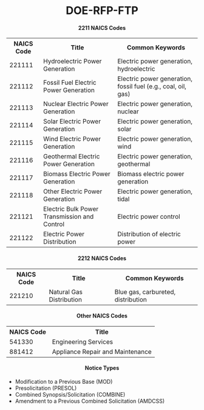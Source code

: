 <h1 style="text-align:center">DOE-RFP-FTP</h1>

<h4 style="text-align:center">2211 NAICS Codes</h4>
<table style="width:100%">
  <tr>
    <th>NAICS Code</th>
    <th>Title</th>
    <th>Common Keywords</th>
  </tr>
  <tr>
    <td>221111</td>
    <td>Hydroelectric Power Generation</td>
    <td>Electric power generation, hydroelectric</td>
  </tr>
  <tr>
    <td>221112</td>
    <td>Fossil Fuel Electric Power Generation</td>
    <td>Electric power generation, fossil fuel (e.g., coal, oil, gas)</td>
  </tr>
  <tr>
    <td>221113</td>
    <td>Nuclear Electric Power Generation</td>
    <td>Electric power generation, nuclear</td>
  </tr>
  <tr>
    <td>221114</td>
    <td>Solar Electric Power Generation</td>
    <td>Electric power generation, solar</td>
  </tr>
  <tr>
    <td>221115</td>
    <td>Wind Electric Power Generation</td>
    <td>Electric power generation, wind</td>
  </tr>
  <tr>
    <td>221116</td>
    <td>Geothermal Electric Power Generation</td>
    <td>Electric power generation, geothermal</td>
  </tr>
  <tr>
    <td>221117</td>
    <td>Biomass Electric Power Generation</td>
    <td>Biomass electric power generation</td>
  </tr>
  <tr>
    <td>221118</td>
    <td>Other Electric Power Generation</td>
    <td>Electric power generation, tidal</td>
  </tr>
  <tr>
    <td>221121</td>
    <td>Electric Bulk Power Transmission and Control</td>
    <td>Electric power control</td>
  </tr>
  <tr>
    <td>221122</td>
    <td>Electric Power Distribution</td>
    <td>Distribution of electric power</td>
  </tr>
</table>

<h4 style="text-align:center">2212 NAICS Codes</h4>
<table style="width:100%">
  <tr>
    <th>NAICS Code</th>
    <th>Title</th>
    <th>Common Keywords</th>
  </tr>
  <tr>
    <td>221210</td>
    <td>Natural Gas Distribution</td>
    <td>Blue gas, carbureted, distribution</td>
  </tr>
</table>

<h4 style="text-align:center">Other NAICS Codes</h4>
<table style="width:100%">
  <tr>
    <th>NAICS Code</th>
    <th>Title</th>
  </tr>
  <tr>
    <td>541330</td>
    <td>Engineering Services</td>
  </tr>
  <tr>
    <td>881412</td>
    <td>Appliance Repair and Maintenance</td>
  </tr>
</table>

<h4 style="text-align:center">Notice Types</h4>
<ul>
  <li>
    Modification to a Previous Base (MOD)
  </li>
  <li>
    Presolicitation (PRESOL)
  </li>
  <li>
    Combined Synopsis/Solicitation (COMBINE)
  </li>
  <li>
    Amendment to a Previous Combined Solicitation (AMDCSS)
  </li>
</ul>

